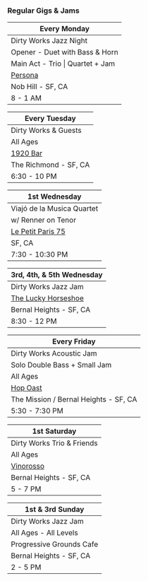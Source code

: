 <div class="text-center">
  <h3>Regular Gigs & Jams</h3>

  | Every Monday
  |-
  | Dirty Works Jazz Night
  | Opener - Duet with Bass & Horn
  | Main Act - Trio \| Quartet + Jam
  | <a href="https://www.persona-sf.com" target="new">Persona</a>
  | Nob Hill - SF, CA
  | 8 - 1 AM

  | Every Tuesday
  |-
  | Dirty Works & Guests
  | All Ages
  | <a href="https://1920bar.square.site" target="new">1920 Bar</a>
  | The Richmond - SF, CA
  | 6:30 - 10 PM

  | 1st Wednesday
  |-
  | Viajó de la Musica Quartet
  | w/ Renner on Tenor
  | <a href="https://lppsf.com" target="Le Petit">Le Petit Paris 75</a>
  | SF, CA
  | 7:30 - 10:30 PM

  | 3rd, 4th, & 5th Wednesday
  |-
  | Dirty Works Jazz Jam
  | <a href="https://www.theluckyhorseshoebar.com" target="Shoe">The Lucky Horseshoe</a>
  | Bernal Heights - SF, CA
  | 8:30 - 12 PM

  | Every Friday
  |-
  | Dirty Works Acoustic Jam
  | Solo Double Bass + Small Jam
  | All Ages
  | <a href="https://hopoast.com" target="new">Hop Oast</a>
  | The Mission / Bernal Heights - SF, CA
  | 5:30 - 7:30 PM

  | 1st Saturday
  |-
  | Dirty Works Trio & Friends
  | All Ages
  | <a href="https://vinorosso-sf.com" target="new">Vinorosso</a>
  | Bernal Heights - SF, CA
  | 5 - 7 PM

  | 1st & 3rd Sunday
  |-
  | Dirty Works Jazz Jam
  | All Ages - All Levels
  | Progressive Grounds Cafe
  | Bernal Heights - SF, CA
  | 2 - 5 PM
</div>
